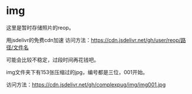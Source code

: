 # img
这里是暂时存储照片的reop。

用jsdelivr的免费cdn加速
访问方法：https://cdn.jsdelivr.net/gh/user/reop/路径/文件名

可能会比较不稳定，过段时间再花钱吧。

img文件夹下有153张压缩过的jpg，编号都是三位，001开始。

访问方法：https://cdn.jsdelivr.net/gh/complexpug/img/img001.jpg
